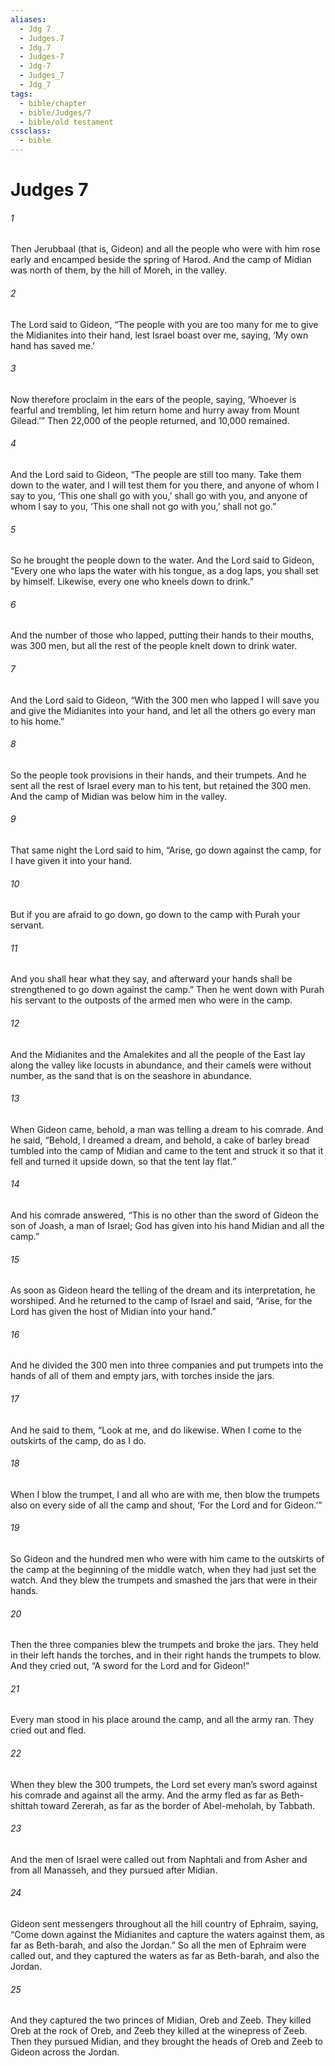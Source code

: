 ```yaml
---
aliases:
  - Jdg 7
  - Judges.7
  - Jdg.7
  - Judges-7
  - Jdg-7
  - Judges_7
  - Jdg_7
tags:
  - bible/chapter
  - bible/Judges/7
  - bible/old testament
cssclass:
  - bible
---
```


# Judges 7

###### 1
Then Jerubbaal (that is, Gideon) and all the people who were with him rose early and encamped beside the spring of Harod. And the camp of Midian was north of them, by the hill of Moreh, in the valley.
###### 2
The Lord said to Gideon, “The people with you are too many for me to give the Midianites into their hand, lest Israel boast over me, saying, ‘My own hand has saved me.’
###### 3
Now therefore proclaim in the ears of the people, saying, ‘Whoever is fearful and trembling, let him return home and hurry away from Mount Gilead.’” Then 22,000 of the people returned, and 10,000 remained.
###### 4
And the Lord said to Gideon, “The people are still too many. Take them down to the water, and I will test them for you there, and anyone of whom I say to you, ‘This one shall go with you,’ shall go with you, and anyone of whom I say to you, ‘This one shall not go with you,’ shall not go.”
###### 5
So he brought the people down to the water. And the Lord said to Gideon, “Every one who laps the water with his tongue, as a dog laps, you shall set by himself. Likewise, every one who kneels down to drink.”
###### 6
And the number of those who lapped, putting their hands to their mouths, was 300 men, but all the rest of the people knelt down to drink water.
###### 7
And the Lord said to Gideon, “With the 300 men who lapped I will save you and give the Midianites into your hand, and let all the others go every man to his home.”
###### 8
So the people took provisions in their hands, and their trumpets. And he sent all the rest of Israel every man to his tent, but retained the 300 men. And the camp of Midian was below him in the valley.
###### 9
That same night the Lord said to him, “Arise, go down against the camp, for I have given it into your hand.
###### 10
But if you are afraid to go down, go down to the camp with Purah your servant.
###### 11
And you shall hear what they say, and afterward your hands shall be strengthened to go down against the camp.” Then he went down with Purah his servant to the outposts of the armed men who were in the camp.
###### 12
And the Midianites and the Amalekites and all the people of the East lay along the valley like locusts in abundance, and their camels were without number, as the sand that is on the seashore in abundance.
###### 13
When Gideon came, behold, a man was telling a dream to his comrade. And he said, “Behold, I dreamed a dream, and behold, a cake of barley bread tumbled into the camp of Midian and came to the tent and struck it so that it fell and turned it upside down, so that the tent lay flat.”
###### 14
And his comrade answered, “This is no other than the sword of Gideon the son of Joash, a man of Israel; God has given into his hand Midian and all the camp.”
###### 15
As soon as Gideon heard the telling of the dream and its interpretation, he worshiped. And he returned to the camp of Israel and said, “Arise, for the Lord has given the host of Midian into your hand.”
###### 16
And he divided the 300 men into three companies and put trumpets into the hands of all of them and empty jars, with torches inside the jars.
###### 17
And he said to them, “Look at me, and do likewise. When I come to the outskirts of the camp, do as I do.
###### 18
When I blow the trumpet, I and all who are with me, then blow the trumpets also on every side of all the camp and shout, ‘For the Lord and for Gideon.’”
###### 19
So Gideon and the hundred men who were with him came to the outskirts of the camp at the beginning of the middle watch, when they had just set the watch. And they blew the trumpets and smashed the jars that were in their hands.
###### 20
Then the three companies blew the trumpets and broke the jars. They held in their left hands the torches, and in their right hands the trumpets to blow. And they cried out, “A sword for the Lord and for Gideon!”
###### 21
Every man stood in his place around the camp, and all the army ran. They cried out and fled.
###### 22
When they blew the 300 trumpets, the Lord set every man’s sword against his comrade and against all the army. And the army fled as far as Beth-shittah toward Zererah, as far as the border of Abel-meholah, by Tabbath.
###### 23
And the men of Israel were called out from Naphtali and from Asher and from all Manasseh, and they pursued after Midian.
###### 24
Gideon sent messengers throughout all the hill country of Ephraim, saying, “Come down against the Midianites and capture the waters against them, as far as Beth-barah, and also the Jordan.” So all the men of Ephraim were called out, and they captured the waters as far as Beth-barah, and also the Jordan.
###### 25
And they captured the two princes of Midian, Oreb and Zeeb. They killed Oreb at the rock of Oreb, and Zeeb they killed at the winepress of Zeeb. Then they pursued Midian, and they brought the heads of Oreb and Zeeb to Gideon across the Jordan.


